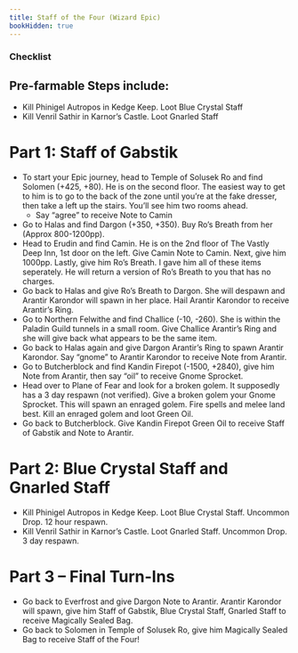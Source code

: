 ```yaml
---
title: Staff of the Four (Wizard Epic)
bookHidden: true
---
```

### Checklist

## Pre-farmable Steps include:
- Kill Phinigel Autropos in Kedge Keep. Loot Blue Crystal Staff
- Kill Venril Sathir in Karnor’s Castle. Loot Gnarled Staff

# Part 1: Staff of Gabstik
- To start your Epic journey, head to Temple of Solusek Ro and find Solomen (+425, +80). He is on the second floor. The easiest way to get to him is to go to the back of the zone until you’re at the fake dresser, then take a left up the stairs. You’ll see him two rooms ahead.
  - Say “agree” to receive Note to Camin
- Go to Halas and find Dargon (+350, +350). Buy Ro’s Breath from her (Approx 800-1200pp).
- Head to Erudin and find Camin. He is on the 2nd floor of The Vastly Deep Inn, 1st door on the left. Give Camin Note to Camin. Next, give him 1000pp. Lastly, give him Ro’s Breath. I gave him all of these items seperately. He will return a version of Ro’s Breath to you that has no charges.
- Go back to Halas and give Ro’s Breath to Dargon. She will despawn and Arantir Karondor will spawn in her place. Hail Arantir Karondor to receive Arantir’s Ring.
- Go to Northern Felwithe and find Challice (-10, -260). She is within the Paladin Guild tunnels in a small room. Give Challice Arantir’s Ring and she will give back what appears to be the same item.
- Go back to Halas again and give Dargon Arantir’s Ring to spawn Arantir Karondor. Say “gnome” to Arantir Karondor to receive Note from Arantir.
- Go to Butcherblock and find Kandin Firepot (-1500, +2840), give him Note from Arantir, then say “oil” to receive Gnome Sprocket.
- Head over to Plane of Fear and look for a broken golem. It supposedly has a 3 day respawn (not verified). Give a broken golem your Gnome Sprocket. This will spawn an enraged golem. Fire spells and melee land best. Kill an enraged golem and loot Green Oil.
- Go back to Butcherblock. Give Kandin Firepot Green Oil to receive Staff of Gabstik and Note to Arantir.

# Part 2: Blue Crystal Staff and Gnarled Staff
- Kill Phinigel Autropos in Kedge Keep. Loot Blue Crystal Staff. Uncommon Drop. 12 hour respawn.
- Kill Venril Sathir in Karnor’s Castle. Loot Gnarled Staff. Uncommon Drop. 3 day respawn.

# Part 3 – Final Turn-Ins
- Go back to Everfrost and give Dargon  Note to Arantir. Arantir Karondor will spawn, give him Staff of Gabstik, Blue Crystal Staff, Gnarled Staff to receive Magically Sealed Bag.
- Go back to Solomen in Temple of Solusek Ro, give him Magically Sealed Bag to receive Staff of the Four!
